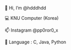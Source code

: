 👋 Hi, I’m @hdddhdd

💻 KNU Computer (Korea)

📫 Instagram @pp0ror0_x

💨 Language : C, Java, Python 

<!---
hdddhdd/hdddhdd is a ✨ special ✨ repository because its `README.md` (this file) appears on your GitHub profile.
You can click the Preview link to take a look at your changes.
--->
